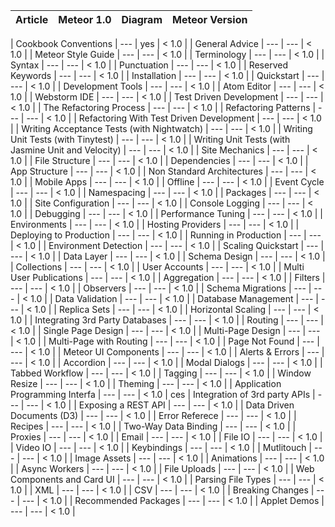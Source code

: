 
| Article       | Meteor 1.0       |  Diagram        | Meteor Version |
| ------------- |:----------------:| ----------------|---------------:|

| Cookbook Conventions | --- | yes |  < 1.0 | 
| General Advice | --- | --- |  < 1.0 | 
| Meteor Style Guide | --- | --- |  < 1.0 | 
| Terminology | --- | --- |  < 1.0 | 
| Syntax | --- | --- |  < 1.0 | 
| Punctuation | --- | --- |  < 1.0 | 
| Reserved Keywords | --- | --- |  < 1.0 | 
| Installation | --- | --- |  < 1.0 | 
| Quickstart | --- | --- |  < 1.0 | 
| Development Tools | --- | --- |  < 1.0 | 
| Atom Editor | --- | --- |  < 1.0 | 
| Webstorm IDE | --- | --- |  < 1.0 | 
| Test Driven Development | --- | --- |  < 1.0 | 
| The Refactoring Process | --- | --- |  < 1.0 | 
| Refactoring Patterns | --- | --- |  < 1.0 | 
| Refactoring With Test Driven Development | --- | --- |  < 1.0 | 
| Writing Acceptance Tests (with Nightwatch) | --- | --- |  < 1.0 | 
| Writing Unit Tests (with Tinytest) | --- | --- |  < 1.0 | 
| Writing Unit Tests (with Jasmine Unit and Velocity) | --- | --- |  < 1.0 | 
| Site Mechanics | --- | --- |  < 1.0 | 
| File Structure | --- | --- |  < 1.0 | 
| Dependencies | --- | --- |  < 1.0 | 
| App Structure | --- | --- |  < 1.0 | 
| Non Standard Architectures | --- | --- |  < 1.0 | 
| Mobile Apps | --- | --- |  < 1.0 | 
| Offline | --- | --- |  < 1.0 | 
| Event Cycle | --- | --- |  < 1.0 | 
| Namespacing | --- | --- |  < 1.0 | 
| Packages | --- | --- |  < 1.0 | 
| Site Configuration | --- | --- |  < 1.0 | 
| Console Logging | --- | --- |  < 1.0 | 
| Debugging | --- | --- |  < 1.0 | 
| Performance Tuning | --- | --- |  < 1.0 | 
| Environments | --- | --- |  < 1.0 | 
| Hosting Providers | --- | --- |  < 1.0 | 
| Deploying to Production | --- | --- |  < 1.0 | 
| Running in Production | --- | --- |  < 1.0 | 
| Environment Detection | --- | --- |  < 1.0 | 
| Scaling Quickstart | --- | --- |  < 1.0 | 
| Data Layer | --- | --- |  < 1.0 | 
| Schema Design | --- | --- |  < 1.0 | 
| Collections | --- | --- |  < 1.0 | 
| User Accounts | --- | --- |  < 1.0 | 
| Multi User Publications | --- | --- |  < 1.0 | 
| Aggregation | --- | --- |  < 1.0 | 
| Filters | --- | --- |  < 1.0 | 
| Observers | --- | --- |  < 1.0 | 
| Schema Migrations | --- | --- |  < 1.0 | 
| Data Validation | --- | --- |  < 1.0 | 
| Database Management | --- | --- |  < 1.0 | 
| Replica Sets | --- | --- |  < 1.0 | 
| Horizontal Scaling | --- | --- |  < 1.0 | 
| Integrating 3rd Party Databases | --- | --- |  < 1.0 | 
| Routing | --- | --- |  < 1.0 | 
| Single Page Design | --- | --- |  < 1.0 | 
| Multi-Page Design | --- | --- |  < 1.0 | 
| Multi-Page with Routing | --- | --- |  < 1.0 | 
| Page Not Found | --- | --- |  < 1.0 | 
| Meteor UI Components | --- | --- |  < 1.0 | 
| Alerts & Errors | --- | --- |  < 1.0 | 
| Accordion | --- | --- |  < 1.0 | 
| Modal Dialogs | --- | --- |  < 1.0 | 
| Tabbed Workflow | --- | --- |  < 1.0 | 
| Tagging | --- | --- |  < 1.0 | 
| Window Resize | --- | --- |  < 1.0 | 
| Theming | --- | --- |  < 1.0 | 
| Application Programming Interfa | --- | --- |  < 1.0 | ces
| Integration of 3rd party APIs | --- | --- |  < 1.0 | 
| Exposing a REST API | --- | --- |  < 1.0 | 
| Data Driven Documents (D3) | --- | --- |  < 1.0 | 
| Error Referece | --- | --- |  < 1.0 | 
| Recipes | --- | --- |  < 1.0 | 
| Two-Way Data Binding | --- | --- |  < 1.0 | 
| Proxies | --- | --- |  < 1.0 | 
| Email | --- | --- |  < 1.0 | 
| File IO | --- | --- |  < 1.0 | 
| Video IO | --- | --- |  < 1.0 | 
| Keybindings | --- | --- |  < 1.0 | 
| Mutlitouch | --- | --- |  < 1.0 | 
| Image Assets | --- | --- |  < 1.0 | 
| Animations | --- | --- |  < 1.0 | 
| Async Workers | --- | --- |  < 1.0 | 
| File Uploads | --- | --- |  < 1.0 | 
| Web Components and Card UI | --- | --- |  < 1.0 | 
| Parsing File Types | --- | --- |  < 1.0 | 
| XML | --- | --- |  < 1.0 | 
| CSV | --- | --- |  < 1.0 | 
| Breaking Changes | --- | --- |  < 1.0 | 
| Recommended Packages | --- | --- |  < 1.0 | 
| Applet Demos | --- | --- |  < 1.0 | 
